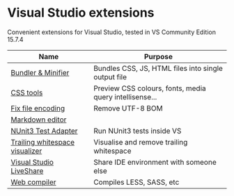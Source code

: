 # Visual Studio extensions

Convenient extensions for Visual Studio, tested in VS Community Edition 15.7.4

| Name | Purpose |
| --- | --- |
| [Bundler & Minifier](https://github.com/madskristensen/BundlerMinifier) | Bundles CSS, JS, HTML files into single output file |
| [CSS tools](https://github.com/madskristensen/CssTools) | Preview CSS colours, fonts, media query intellisense... |
| [Fix file encoding](https://marketplace.visualstudio.com/items?itemName=SergeyVlasov.FixFileEncoding) | Remove UTF-8 BOM |
| [Markdown editor](https://github.com/madskristensen/MarkdownEditor) | |
| [NUnit3 Test Adapter](https://github.com/nunit/docs/wiki/Visual-Studio-Test-Adapter) | Run NUnit3 tests inside VS |
| [Trailing whitespace visualizer](https://marketplace.visualstudio.com/items?itemName=MadsKristensen.TrailingWhitespaceVisualizer) | Visualise and remove trailing whitespace |
| [Visual Studio LiveShare](https://visualstudio.microsoft.com/services/live-share/) | Share IDE environment with someone else |
| [Web compiler](https://github.com/madskristensen/WebCompiler) | Compiles LESS, SASS, etc |
